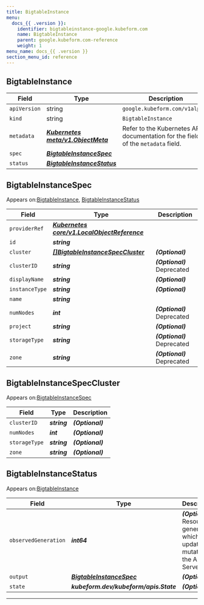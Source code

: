 ```yaml
---
title: BigtableInstance
menu:
  docs_{{ .version }}:
    identifier: bigtableinstance-google.kubeform.com
    name: BigtableInstance
    parent: google.kubeform.com-reference
    weight: 1
menu_name: docs_{{ .version }}
section_menu_id: reference
---
```


## BigtableInstance
| Field | Type | Description |
| ------ | ----- | ----------- |
| `apiVersion` | string | `google.kubeform.com/v1alpha1` |
|    `kind` | string | `BigtableInstance` |
| `metadata` | ***[Kubernetes meta/v1.ObjectMeta](https://kubernetes.io/docs/reference/generated/kubernetes-api/v1.13/#objectmeta-v1-meta)***|Refer to the Kubernetes API documentation for the fields of the `metadata` field.|
| `spec` | ***[BigtableInstanceSpec](#BigtableInstanceSpec)***||
| `status` | ***[BigtableInstanceStatus](#BigtableInstanceStatus)***||
## BigtableInstanceSpec

Appears on:[BigtableInstance](#BigtableInstance), [BigtableInstanceStatus](#BigtableInstanceStatus)

| Field | Type | Description |
| ------ | ----- | ----------- |
| `providerRef` | ***[Kubernetes core/v1.LocalObjectReference](https://kubernetes.io/docs/reference/generated/kubernetes-api/v1.13/#localobjectreference-v1-core)***||
| `id` | ***string***||
| `cluster` | ***[[]BigtableInstanceSpecCluster](#BigtableInstanceSpecCluster)***| ***(Optional)*** |
| `clusterID` | ***string***| ***(Optional)*** Deprecated|
| `displayName` | ***string***| ***(Optional)*** |
| `instanceType` | ***string***| ***(Optional)*** |
| `name` | ***string***||
| `numNodes` | ***int***| ***(Optional)*** Deprecated|
| `project` | ***string***| ***(Optional)*** |
| `storageType` | ***string***| ***(Optional)*** Deprecated|
| `zone` | ***string***| ***(Optional)*** Deprecated|
## BigtableInstanceSpecCluster

Appears on:[BigtableInstanceSpec](#BigtableInstanceSpec)

| Field | Type | Description |
| ------ | ----- | ----------- |
| `clusterID` | ***string***| ***(Optional)*** |
| `numNodes` | ***int***| ***(Optional)*** |
| `storageType` | ***string***| ***(Optional)*** |
| `zone` | ***string***| ***(Optional)*** |
## BigtableInstanceStatus

Appears on:[BigtableInstance](#BigtableInstance)

| Field | Type | Description |
| ------ | ----- | ----------- |
| `observedGeneration` | ***int64***| ***(Optional)*** Resource generation, which is updated on mutation by the API Server.|
| `output` | ***[BigtableInstanceSpec](#BigtableInstanceSpec)***| ***(Optional)*** |
| `state` | ***kubeform.dev/kubeform/apis.State***| ***(Optional)*** |
---
